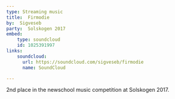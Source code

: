 ```yaml
---
type: Streaming music
title:  Firmodie
by:  Sigveseb
party:  Solskogen 2017
embed:
    type: soundcloud
    id: 1025391997
links:
    soundcloud:
      url: https://soundcloud.com/sigveseb/firmodie
      name: SoundCloud

---
```


2nd place in the newschool music competition at Solskogen 2017.
